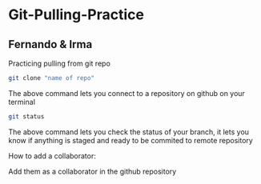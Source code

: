 # Git-Pulling-Practice

## Fernando & Irma
Practicing pulling from git repo

``` zsh
git clone "name of repo"
```
The above command lets you connect to a repository on github on your terminal

``` zsh
git status
```
The above command lets you check the status of your branch,
it lets you know if anything  is  staged  and ready to be commited to remote  repository

How to add a collaborator:

Add them as a collaborator in the github repository